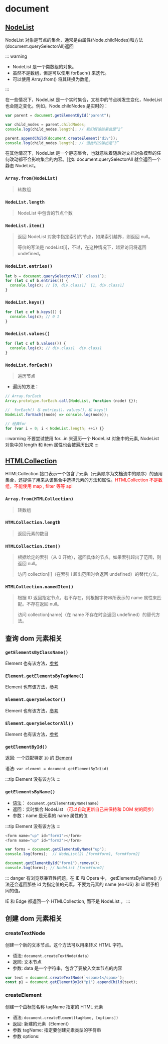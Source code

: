 # document

## [NodeList](https://developer.mozilla.org/zh-CN/docs/Web/API/NodeList)

NodeList 对象是节点的集合，通常是由属性(Node.childNodes)和方法(document.querySelectorAll)返回

::: warning

- NodeList 是一个类数组的对象。
- 虽然不是数组，但是可以使用 forEach() 来迭代。
- 可以使用 Array.from() 将其转换为数组。

:::

在一些情况下，NodeList 是一个实时集合，文档中的节点树发生变化，NodeList 也会随之变化。例如，Node.childNodes 是实时的：

```js
var parent = document.getElementById("parent");

var child_nodes = parent.childNodes;
console.log(child_nodes.length); // 我们假设结果会是“2”

parent.appendChild(document.createElement("div"));
console.log(child_nodes.length); // 但此时的输出是“3”
```

在其他情况下，NodeList 是一个静态集合，也就意味着随后对文档对象模型的任何改动都不会影响集合的内容。比如 document.querySelectorAll 就会返回一个静态 NodeList。

### `Array.from(NodeList)`

> 转数组

### `NodeList.length`

> NodeList 中包含的节点个数

### `NodeList.item()`

> 返回 NodeList 对象中指定索引的节点，如果索引越界，则返回 null。
>
> 等价的写法是 nodeList[i]，不过，在这种情况下，越界访问将返回 undefined。

### `NodeList.entries()`

```js
let b = document.querySelectorAll(`.class1`);
for (let c of b.entries()) {
  console.log(c); // [0, div.class1]  [1, div.class1]
}
```

### `NodeList.keys()`

```js
for (let c of b.keys()) {
  console.log(c); // 0 1
}
```

### `NodeList.values()`

```js
for (let c of b.values()) {
  console.log(c); // div.class1  div.class1
}
```

### `NodeList.forEach()`

> 遍历节点

- 遍历的方法：

```js
// Array.forEach
Array.prototype.forEach.call(NodeList, function (node) {});

//  forEach() 与 entries()、values()、和 keys()
NodeList.forEach((node) => console.log(node));

// 经典for
for (var i = 0; i < NodeList.length; ++i) {}
```

:::warning
不要尝试使用 for...in 来遍历一个 NodeList 对象中的元素, NodeList 对象中的 length 和 item 属性也会被遍历出来
:::

## [HTMLCollection](https://developer.mozilla.org/zh-CN/docs/Web/API/HTMLCollection)

HTMLCollection 接口表示一个包含了元素（元素顺序为文档流中的顺序）的通用集合，还提供了用来从该集合中选择元素的方法和属性。<font color="red">HTMLCollection 不是数组，不能使用 map , filter 等等 api</font>

### `Array.from(HTMLCollection)`

> 转数组

### `HTMLCollection.length`

> 返回元素的数目

### `HTMLCollection.item()`

> 根据给定的索引（从 0 开始），返回具体的节点。如果索引超出了范围，则返回 null。
>
> 访问 collection[i]（在索引 i 超出范围时会返回 undefined）的替代方法。

### `HTMLCollection.namedItem()`

> 根据 ID 返回指定节点，若不存在，则根据字符串所表示的 name 属性来匹配。不存在返回 null。
>
> 访问 collection[name]（在 name 不存在时会返回 undefined）的替代方法。

## 查询 dom 元素相关

### `getElementsByClassName()`

Element 也有该方法，[参考](/js/element.html#getelementsbyclassname)

### `Element.getElementsByTagName()`

Element 也有该方法，[参考](/js/element.html#element-getelementsbytagname)

### `Element.querySelector()`

Element 也有该方法，[参考](/js/element.html#element-queryselector)

### `Element.querySelectorAll()`

Element 也有该方法，[参考](/js/element.html#element-queryselectorall)

### `getElementById()`

返回: 一个匹配特定 `ID` 的 [ Element ](/js/document.html#element)

语法: `var element = document.getElementById(id)`

:::tip
Element 没有该方法
:::

### `getElementsByName()`

- [语法](https://developer.mozilla.org/zh-CN/docs/Web/API/Document/getElementsByName)： `document.getElementsByName(name)`
- 返回：实时集合 NodeList <font color="red">（可以自动更新自己来保持和 DOM 树的同步）</font>
- 参数：name 是元素的 name 属性的值

:::tip
Element 没有该方法
:::

```js
<form name="up" id="form1"></form>
<form name="up" id="form2"></form>

var forms = document.getElementsByName("up");
console.log(forms);  // NodeList(2) [form#form1, form#form2]

document.getElementById("form1").remove();
console.log(forms); // NodeList [form#form2]
```

::: danger
有浏览器兼容性问题。在 IE 和 Opera 中， getElementsByName() 方法还会返回那些 id 为指定值的元素。不要为元素的 name (en-US) 和 id 赋予相同的值。

IE 和 Edge 都返回一个 HTMLCollection, 而不是 NodeList 。
:::

## 创建 dom 元素相关

### createTextNode

创建一个新的文本节点。这个方法可以用来转义 HTML 字符。

- 语法: `document.createTextNode(data)`
- 返回: 文本节点
- 参数: data 是一个字符串，包含了要放入文本节点的内容

```js
var text = document.createTextNode(`<span>1</span>`);
const p1 = document.getElementById("p1").appendChild(text);
```

### createElement

创建一个由标签名称 tagName 指定的 HTML 元素

- 语法: `document.createElement(tagName, [options])`
- 返回: 新建的元素（Element）
- 参数 tagName: 指定要创建元素类型的字符串
- 参数 options:
